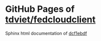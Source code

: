 GitHub Pages of [tdviet/fedcloudclient](https://github.com/tdviet/fedcloudclient.git)
===
Sphinx html documentation of [dcf1ebdf](https://github.com/tdviet/fedcloudclient/tree/dcf1ebdf05a60e3e67a54d02b3df7eb4d4bc76cc)
